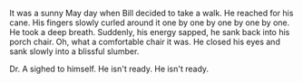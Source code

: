 It was a sunny May day when Bill decided to take a walk. He reached for his cane. His fingers slowly curled around it one by one by one by one by one. He took a deep breath. Suddenly, his energy sapped, he sank back into his porch chair. Oh, what a comfortable chair it was. He closed his eyes and sank slowly into a blissful slumber.

Dr. A sighed to himself. He isn't ready. He isn't ready.
